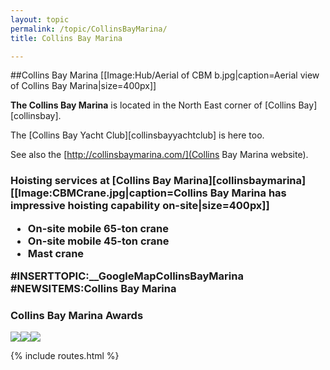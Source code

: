 ```yaml
---
layout: topic
permalink: /topic/CollinsBayMarina/
title: Collins Bay Marina

---
```


##Collins Bay Marina
[[Image:Hub/Aerial of CBM b.jpg|caption=Aerial view of Collins Bay Marina|size=400px]]

<strong>The Collins Bay Marina</strong> is located in the North East corner of [Collins Bay][collinsbay].

The [Collins Bay Yacht Club][collinsbayyachtclub] is here too.

See also the [http://collinsbaymarina.com/](Collins Bay Marina website).

<a name="crane"></a><h3>Hoisting services at [Collins Bay Marina][collinsbaymarina]
[[Image:CBMCrane.jpg|caption=Collins Bay Marina has impressive hoisting capability on-site|size=400px]]
<ul >
<li> On-site mobile 65-ton crane
<li> On-site mobile 45-ton crane
<li> Mast crane
</ul>

<a name="map" class="clearboth"></a>
<div class="span-14">
#INSERTTOPIC:__GoogleMapCollinsBayMarina
</div>
#NEWSITEMS:Collins Bay Marina
<a name="awards" class="clearboth"></a>
<h3>Collins Bay Marina Awards</h3>
<img src="images/CollinsBay5anchoreco-rating2005.jpg" class="span-15"><img src="images/CBCASBA2.JPG" class="span-15 last"><img src="images/CASBAAward2006.jpg" class="span-15">

{% include routes.html %}
